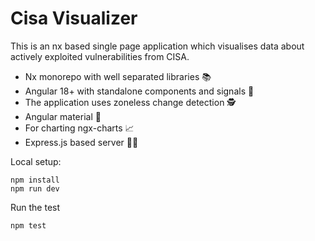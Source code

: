 # Cisa Visualizer

This is an nx based  single page application which visualises data about actively exploited vulnerabilities from CISA.

  - Nx monorepo with well separated libraries 📚
  - Angular 18+ with standalone components and signals 🚦
  - The application uses zoneless change detection 🕵️
  - Angular material 🎨
  - For charting ngx-charts 📈
  - Express.js based server 🧑‍🔧

Local setup:
```
npm install
npm run dev
```

Run the test
```
npm test
```


